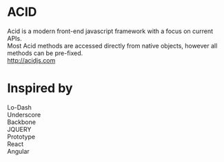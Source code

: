ACID
=======
Acid is a modern front-end javascript framework with a focus on current APIs.  
Most Acid methods are accessed directly from native objects, however all methods can be pre-fixed.  
http://acidjs.com

Inspired by  
=======  
Lo-Dash  
Underscore  
Backbone  
JQUERY  
Prototype  
React  
Angular  
